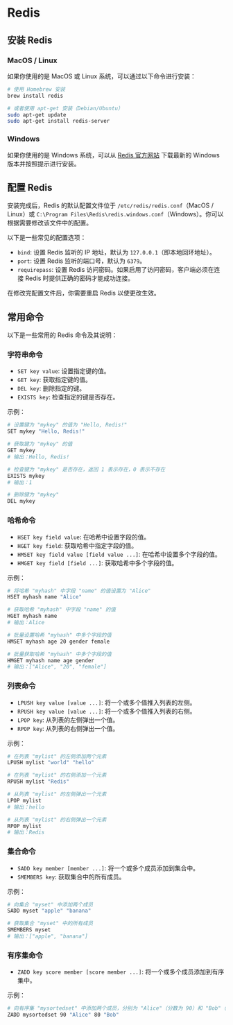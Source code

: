# Redis

## 安装 Redis

### MacOS / Linux

如果你使用的是 MacOS 或 Linux 系统，可以通过以下命令进行安装：

```bash
# 使用 Homebrew 安装
brew install redis

# 或者使用 apt-get 安装（Debian/Ubuntu）
sudo apt-get update
sudo apt-get install redis-server
```

### Windows

如果你使用的是 Windows 系统，可以从 [Redis 官方网站](https://redis.io/download) 下载最新的 Windows 版本并按照提示进行安装。

## 配置 Redis

安装完成后，Redis 的默认配置文件位于 `/etc/redis/redis.conf`（MacOS / Linux）或 `C:\Program Files\Redis\redis.windows.conf`（Windows）。你可以根据需要修改该文件中的配置。

以下是一些常见的配置选项：

* `bind`: 设置 Redis 监听的 IP 地址，默认为 `127.0.0.1`（即本地回环地址）。
* `port`: 设置 Redis 监听的端口号，默认为 `6379`。
* `requirepass`: 设置 Redis 访问密码。如果启用了访问密码，客户端必须在连接 Redis 时提供正确的密码才能成功连接。

在修改完配置文件后，你需要重启 Redis 以使更改生效。

## 常用命令

以下是一些常用的 Redis 命令及其说明：

### 字符串命令

* `SET key value`: 设置指定键的值。
* `GET key`: 获取指定键的值。
* `DEL key`: 删除指定的键。
* `EXISTS key`: 检查指定的键是否存在。

示例：

```bash
# 设置键为 "mykey" 的值为 "Hello, Redis!"
SET mykey "Hello, Redis!"

# 获取键为 "mykey" 的值
GET mykey
# 输出：Hello, Redis!

# 检查键为 "mykey" 是否存在，返回 1 表示存在，0 表示不存在
EXISTS mykey
# 输出：1

# 删除键为 "mykey"
DEL mykey
```

### 哈希命令

* `HSET key field value`: 在哈希中设置字段的值。
* `HGET key field`: 获取哈希中指定字段的值。
* `HMSET key field value [field value ...]`: 在哈希中设置多个字段的值。
* `HMGET key field [field ...]`: 获取哈希中多个字段的值。

示例：

```bash
# 将哈希 "myhash" 中字段 "name" 的值设置为 "Alice"
HSET myhash name "Alice"

# 获取哈希 "myhash" 中字段 "name" 的值
HGET myhash name
# 输出：Alice

# 批量设置哈希 "myhash" 中多个字段的值
HMSET myhash age 20 gender female

# 批量获取哈希 "myhash" 中多个字段的值
HMGET myhash name age gender
# 输出：["Alice", "20", "female"]
```

### 列表命令

* `LPUSH key value [value ...]`: 将一个或多个值推入列表的左侧。
* `RPUSH key value [value ...]`: 将一个或多个值推入列表的右侧。
* `LPOP key`: 从列表的左侧弹出一个值。
* `RPOP key`: 从列表的右侧弹出一个值。

示例：

```bash
# 在列表 "mylist" 的左侧添加两个元素
LPUSH mylist "world" "hello"

# 在列表 "mylist" 的右侧添加一个元素
RPUSH mylist "Redis"

# 从列表 "mylist" 的左侧弹出一个元素
LPOP mylist
# 输出：hello

# 从列表 "mylist" 的右侧弹出一个元素
RPOP mylist
# 输出：Redis
```

### 集合命令

* `SADD key member [member ...]`: 将一个或多个成员添加到集合中。
* `SMEMBERS key`: 获取集合中的所有成员。

示例：

```bash
# 向集合 "myset" 中添加两个成员
SADD myset "apple" "banana"

# 获取集合 "myset" 中的所有成员
SMEMBERS myset
# 输出：["apple", "banana"]
```

### 有序集命令

* `ZADD key score member [score member ...]`: 将一个或多个成员添加到有序集中。

示例：

```bash
# 向有序集 "mysortedset" 中添加两个成员，分别为 "Alice"（分数为 90）和 "Bob"（分数为 80）
ZADD mysortedset 90 "Alice" 80 "Bob"
```
 